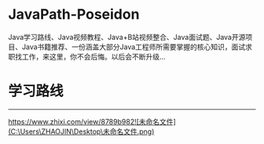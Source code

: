 # JavaPath-Poseidon
Java学习路线、Java视频教程、Java+B站视频整合、Java面试题、Java开源项目、Java书籍推荐、一份涵盖大部分Java工程师所需要掌握的核心知识，面试求职找工作，来这里，你不会后悔。以后会不断升级...

# 学习路线

------

https://www.zhixi.com/view/8789b982![未命名文件](C:\Users\ZHAOJIN\Desktop\未命名文件.png)

